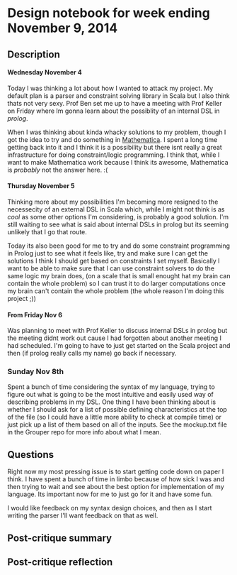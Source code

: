 # Design notebook for week ending November 9, 2014

## Description

#### Wednesday November 4
Today I was thinking a lot about how I wanted to attack my project. My default plan is a parser and constraint solving library in Scala but I also think thats not very sexy. Prof Ben set me up to have a meeting with Prof Keller on Friday where Im gonna learn about the possiblity of an internal DSL in _prolog_.

When I was thinking about kinda whacky solutions to my problem, though I got the idea to try and do something in [Mathematica](https://www.wolfram.com/mathematica/). I spent a long time getting back into it and I think it is a possibility but there isnt really a great infrastructure for doing constraint/logic programming. I think that, while I want to make Mathematica work because I think its awesome, Mathematica is _probably_ not the answer here. :(

#### Thursday November 5
Thinking more about my possibilities I'm becoming more resigned to the necessecity of an external DSL in Scala which, while I might not think is as _cool_ as some other options I'm considering, is probably a good solution. I'm still waiting to see what is said about internal DSLs in prolog but its seeming unlikely that I go that route.

Today its also been good for me to try and do some constraint programming in Prolog just to see what it feels like, try and make sure I can get the solutions I think I should get based on constraints I set myself. Basically I want to be able to make sure that I can use constraint solvers to do the same logic my brain does, (on a scale that is small enought hat my brain can contain the whole problem) so I can trust it to do larger computations once my brain can't contain the whole problem (the whole reason I'm doing this project ;))

#### From Friday Nov 6
Was planning to meet with Prof Keller to discuss internal DSLs in prolog but the meeting didnt work out cause I had forgotten about another meeting I had scheduled. I'm going to have to just get started on the Scala project and then (if prolog really calls my name) go back if necessary.

### Sunday Nov 8th
Spent a bunch of time considering the syntax of my language, trying to figure out what is going to be the most intuitive and easily used way of describing problems in my DSL. One thing I have been thinking about is whether I should ask for a list of possible defining characteristics at the top of the file (so I could have a little more ability to check at compile time) or just pick up a list of them based on all of the inputs. See the mockup.txt file in the Grouper repo for more info about what I mean. 

## Questions

Right now my most pressing issue is to start getting code down on paper I think. I have spent a bunch of time in limbo because of how sick I was and then trying to wait and see about the best option for implementation of my language. Its important now for me to just go for it and have some fun.

I would like feedback on my syntax design choices, and then as I start writing the parser I'll want feedback on that as well.

## Post-critique summary

## Post-critique reflection

